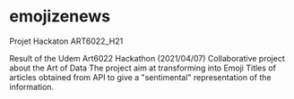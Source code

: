 # emojizenews
Projet Hackaton ART6022_H21

Result of the Udem Art6022 Hackathon (2021/04/07)
Collaborative project about the Art of Data
The project aim at transforming into Emoji Titles of articles obtained from API to give a "sentimental" representation of the information.
